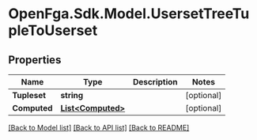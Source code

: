 # OpenFga.Sdk.Model.UsersetTreeTupleToUserset

## Properties

Name | Type | Description | Notes
------------ | ------------- | ------------- | -------------
**Tupleset** | **string** |  | [optional] 
**Computed** | [**List&lt;Computed&gt;**](Computed.md) |  | [optional] 

[[Back to Model list]](../README.md#models) [[Back to API list]](../README.md#api-endpoints) [[Back to README]](../README.md)

